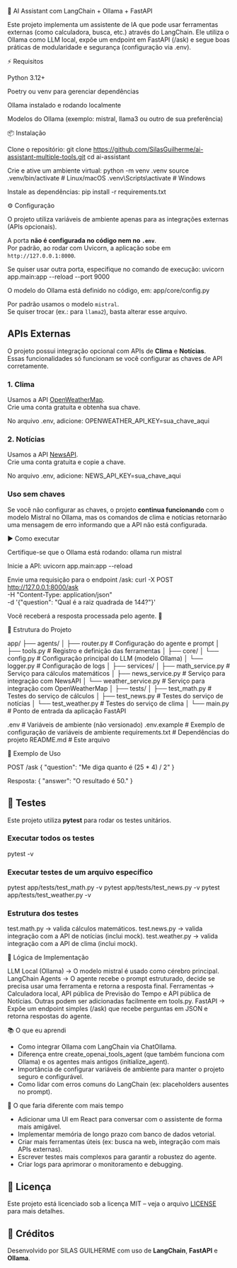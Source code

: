 🤖 AI Assistant com LangChain + Ollama + FastAPI

Este projeto implementa um assistente de IA que pode usar ferramentas externas (como calculadora, busca, etc.) através do LangChain.
Ele utiliza o Ollama como LLM local, expõe um endpoint em FastAPI (/ask) e segue boas práticas de modularidade e segurança (configuração via .env).

⚡️ Requisitos

Python 3.12+

Poetry
 ou venv para gerenciar dependências

Ollama
 instalado e rodando localmente

Modelos do Ollama (exemplo: mistral, llama3 ou outro de sua preferência)

📦 Instalação

Clone o repositório:
git clone https://github.com/SilasGuilherme/ai-assistant-multiple-tools.git
cd ai-assistant

Crie e ative um ambiente virtual:
python -m venv .venv
source .venv/bin/activate   # Linux/macOS
.venv\Scripts\activate      # Windows

Instale as dependências:
pip install -r requirements.txt

⚙️ Configuração

O projeto utiliza variáveis de ambiente apenas para as integrações externas (APIs opcionais).

A porta **não é configurada no código nem no `.env`**.  
Por padrão, ao rodar com Uvicorn, a aplicação sobe em `http://127.0.0.1:8000`.  

Se quiser usar outra porta, especifique no comando de execução:
uvicorn app.main:app --reload --port 9000

O modelo do Ollama está definido no código, em:
app/core/config.py

Por padrão usamos o modelo `mistral`.  
Se quiser trocar (ex.: para `llama2`), basta alterar esse arquivo.

## APIs Externas

O projeto possui integração opcional com APIs de **Clima** e **Notícias**.  
Essas funcionalidades só funcionam se você configurar as chaves de API corretamente.

### 1. Clima
Usamos a API [OpenWeatherMap](https://openweathermap.org/api).  
Crie uma conta gratuita e obtenha sua chave.  

No arquivo .env, adicione:
OPENWEATHER_API_KEY=sua_chave_aqui

### 2. Notícias
Usamos a API [NewsAPI](https://newsapi.org/).  
Crie uma conta gratuita e copie a chave.

No arquivo .env, adicione:
NEWS_API_KEY=sua_chave_aqui

### Uso sem chaves
Se você não configurar as chaves, o projeto **continua funcionando** com o modelo Mistral no Ollama, mas os comandos de clima e notícias retornarão uma mensagem de erro informando que a API não está configurada.


▶️ Como executar

Certifique-se que o Ollama está rodando:
ollama run mistral

Inicie a API:
uvicorn app.main:app --reload

Envie uma requisição para o endpoint /ask:
curl -X POST http://127.0.0.1:8000/ask \
  -H "Content-Type: application/json" \
  -d '{"question": "Qual é a raiz quadrada de 144?"}'

Você receberá a resposta processada pelo agente. 🎉

🧩 Estrutura do Projeto

app/
├── agents/
│ ├── router.py # Configuração do agente e prompt
│ ├── tools.py # Registro e definição das ferramentas
│
├── core/
│ └── config.py # Configuração principal do LLM (modelo Ollama)
│ └── logger.py # Configuração de logs
│
├── services/
│ ├── math_service.py # Serviço para cálculos matemáticos
│ ├── news_service.py # Serviço para integração com NewsAPI
│ └── weather_service.py # Serviço para integração com OpenWeatherMap
│
├── tests/
│ ├── test_math.py # Testes do serviço de cálculos
│ ├── test_news.py # Testes do serviço de notícias
│ └── test_weather.py # Testes do serviço de clima
│
└── main.py # Ponto de entrada da aplicação FastAPI

.env     # Variáveis de ambiente (não versionado)
.env.example     # Exemplo de configuração de variáveis de ambiente
requirements.txt     # Dependências do projeto
README.md     # Este arquivo


🚀 Exemplo de Uso

POST /ask
{
  "question": "Me diga quanto é (25 * 4) / 2"
}

Resposta:
{
  "answer": "O resultado é 50."
}

## 🧪 Testes

Este projeto utiliza **pytest** para rodar os testes unitários.

### Executar todos os testes
pytest -v

### Executar testes de um arquivo específico
pytest app/tests/test_math.py -v
pytest app/tests/test_news.py -v
pytest app/tests/test_weather.py -v

### Estrutura dos testes
test.math.py → valida cálculos matemáticos.
test.news.py → valida integração com a API de notícias (inclui mock).
test.weather.py → valida integração com a API de clima (inclui mock).

🧠 Lógica de Implementação

LLM Local (Ollama) → O modelo mistral é usado como cérebro principal.
LangChain Agents → O agente recebe o prompt estruturado, decide se precisa usar uma ferramenta e retorna a resposta final.
Ferramentas → Calculadora local, API pública de Previsão do Tempo e API pública de Notícias. Outras podem ser adicionadas facilmente em tools.py.
FastAPI → Expõe um endpoint simples (/ask) que recebe perguntas em JSON e retorna respostas do agente.

📚 O que eu aprendi

- Como integrar Ollama com LangChain via ChatOllama.
- Diferença entre create_openai_tools_agent (que também funciona com Ollama) e os agentes mais antigos (initialize_agent).
- Importância de configurar variáveis de ambiente para manter o projeto seguro e configurável.
- Como lidar com erros comuns do LangChain (ex: placeholders ausentes no prompt).

🔮 O que faria diferente com mais tempo

- Adicionar uma UI em React para conversar com o assistente de forma mais amigável.
- Implementar memória de longo prazo com banco de dados vetorial.
- Criar mais ferramentas úteis (ex: busca na web, integração com mais APIs externas).
- Escrever testes mais complexos para garantir a robustez do agente.
- Criar logs para aprimorar o monitoramento e debugging.


## 📄 Licença
Este projeto está licenciado sob a licença MIT – veja o arquivo [LICENSE](./LICENSE) para mais detalhes.

## 👥 Créditos
Desenvolvido por SILAS GUILHERME com uso de **LangChain**, **FastAPI** e **Ollama**.
